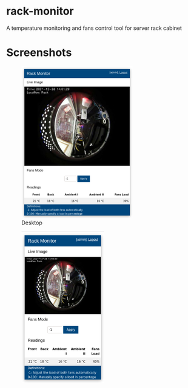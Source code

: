 # rack-monitor
A temperature monitoring and fans control tool for server rack cabinet

# Screenshots


<p float="left">
  <figure>
    <img src="./images/desktop.png" height="400" />
    <figcaption>Desktop</figcaption>
  </figure>
  <figure>
    <img src="./images/smartphone.png" height="400" />
  </figure>
</p>
